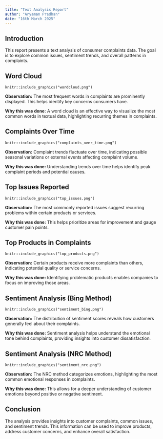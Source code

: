 ```yaml
---
title: "Text Analysis Report"
author: "Aryaman Pradhan"
date: "16th March 2025"
---
```




## Introduction
This report presents a text analysis of consumer complaints data. The goal is to explore common issues, sentiment trends, and overall patterns in complaints.

## Word Cloud
```{r, echo=FALSE}
knitr::include_graphics("wordcloud.png")
```
**Observation:** The most frequent words in complaints are prominently displayed. This helps identify key concerns consumers have. 

**Why this was done:** A word cloud is an effective way to visualize the most common words in textual data, highlighting recurring themes in complaints.

## Complaints Over Time
```{r, echo=FALSE}
knitr::include_graphics("complaints_over_time.png")
```
**Observation:** Complaint trends fluctuate over time, indicating possible seasonal variations or external events affecting complaint volume.

**Why this was done:** Understanding trends over time helps identify peak complaint periods and potential causes.

## Top Issues Reported
```{r, echo=FALSE}
knitr::include_graphics("top_issues.png")
```
**Observation:** The most commonly reported issues suggest recurring problems within certain products or services.

**Why this was done:** This helps prioritize areas for improvement and gauge customer pain points.

## Top Products in Complaints
```{r, echo=FALSE}
knitr::include_graphics("top_products.png")
```
**Observation:** Certain products receive more complaints than others, indicating potential quality or service concerns.

**Why this was done:** Identifying problematic products enables companies to focus on improving those areas.

## Sentiment Analysis (Bing Method)
```{r, echo=FALSE}
knitr::include_graphics("sentiment_bing.png")
```
**Observation:** The distribution of sentiment scores reveals how customers generally feel about their complaints.

**Why this was done:** Sentiment analysis helps understand the emotional tone behind complaints, providing insights into customer dissatisfaction.

## Sentiment Analysis (NRC Method)
```{r, echo=FALSE}
knitr::include_graphics("sentiment_nrc.png")
```
**Observation:** The NRC method categorizes emotions, highlighting the most common emotional responses in complaints.

**Why this was done:** This allows for a deeper understanding of customer emotions beyond positive or negative sentiment.

## Conclusion
The analysis provides insights into customer complaints, common issues, and sentiment trends. This information can be used to improve products, address customer concerns, and enhance overall satisfaction.
